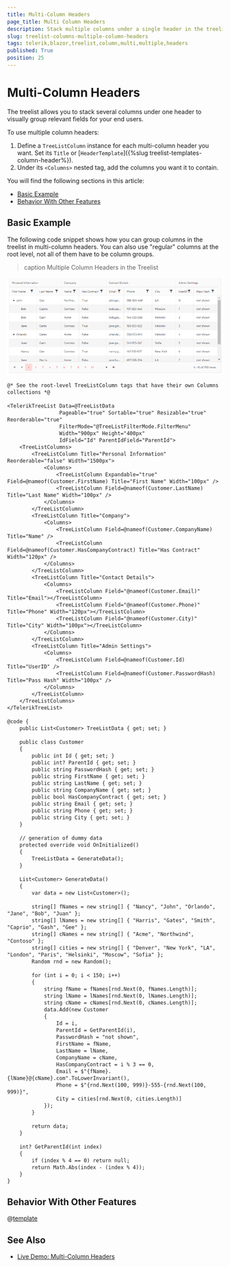 ```yaml
---
title: Multi-Column Headers
page_title: Multi Column Headers
description: Stack multiple columns under a single header in the treelist for Blazor.
slug: treelist-columns-multiple-column-headers
tags: telerik,blazor,treelist,column,multi,multiple,headers
published: True
position: 25
---
```


# Multi-Column Headers

The treelist allows you to stack several columns under one header to visually group relevant fields for your end users.

To use multiple column headers:

1. Define a `TreeListColumn` instance for each multi-column header you want. Set its `Title` or [`HeaderTemplate`]({%slug treelist-templates-column-header%}).
1. Under its `<Columns>` nested tag, add the columns you want it to contain.

You will find the following sections in this article:

* [Basic Example](#basic-example)
* [Behavior With Other Features](#behavior-with-other-features)

## Basic Example

The following code snippet shows how you can group columns in the treelist in multi-column headers. You can also use "regular" columns at the root level, not all of them have to be column groups.

>caption Multiple Column Headers in the Treelist

![multi-column headers example](images/multi-column-headers-overview.png)

````CSHTML
@* See the root-level TreeListColumn tags that have their own Columns collections *@

<TelerikTreeList Data=@TreeListData
                 Pageable="true" Sortable="true" Resizable="true" Reorderable="true"
                 FilterMode="@TreeListFilterMode.FilterMenu"
                 Width="900px" Height="400px"
                 IdField="Id" ParentIdField="ParentId">
    <TreeListColumns>
        <TreeListColumn Title="Personal Information" Reorderable="false" Width="1500px">
            <Columns>
                <TreeListColumn Expandable="true" Field=@nameof(Customer.FirstName) Title="First Name" Width="100px" />
                <TreeListColumn Field=@nameof(Customer.LastName) Title="Last Name" Width="100px" />
            </Columns>
        </TreeListColumn>
        <TreeListColumn Title="Company">
            <Columns>
                <TreeListColumn Field=@nameof(Customer.CompanyName) Title="Name" />
                <TreeListColumn Field=@nameof(Customer.HasCompanyContract) Title="Has Contract" Width="120px" />
            </Columns>
        </TreeListColumn>
        <TreeListColumn Title="Contact Details">
            <Columns>
                <TreeListColumn Field="@nameof(Customer.Email)" Title="Email"></TreeListColumn>
                <TreeListColumn Field="@nameof(Customer.Phone)" Title="Phone" Width="120px"></TreeListColumn>
                <TreeListColumn Field="@nameof(Customer.City)" Title="City" Width="100px"></TreeListColumn>
            </Columns>
        </TreeListColumn>
        <TreeListColumn Title="Admin Settings">
            <Columns>
                <TreeListColumn Field=@nameof(Customer.Id) Title="UserID" />
                <TreeListColumn Field=@nameof(Customer.PasswordHash) Title="Pass Hash" Width="100px" />
            </Columns>
        </TreeListColumn>
    </TreeListColumns>
</TelerikTreeList>

@code {
    public List<Customer> TreeListData { get; set; }

    public class Customer
    {
        public int Id { get; set; }
        public int? ParentId { get; set; }
        public string PasswordHash { get; set; }
        public string FirstName { get; set; }
        public string LastName { get; set; }
        public string CompanyName { get; set; }
        public bool HasCompanyContract { get; set; }
        public string Email { get; set; }
        public string Phone { get; set; }
        public string City { get; set; }
    }

    // generation of dummy data
    protected override void OnInitialized()
    {
        TreeListData = GenerateData();
    }

    List<Customer> GenerateData()
    {
        var data = new List<Customer>();

        string[] fNames = new string[] { "Nancy", "John", "Orlando", "Jane", "Bob", "Juan" };
        string[] lNames = new string[] { "Harris", "Gates", "Smith", "Caprio", "Gash", "Gee" };
        string[] cNames = new string[] { "Acme", "Northwind", "Contoso" };
        string[] cities = new string[] { "Denver", "New York", "LA", "London", "Paris", "Helsinki", "Moscow", "Sofia" };
        Random rnd = new Random();

        for (int i = 0; i < 150; i++)
        {
            string fName = fNames[rnd.Next(0, fNames.Length)];
            string lName = lNames[rnd.Next(0, lNames.Length)];
            string cName = cNames[rnd.Next(0, cNames.Length)];
            data.Add(new Customer
            {
                Id = i,
                ParentId = GetParentId(i),
                PasswordHash = "not shown",
                FirstName = fName,
                LastName = lName,
                CompanyName = cName,
                HasCompanyContract = i % 3 == 0,
                Email = $"{fName}.{lName}@{cName}.com".ToLowerInvariant(),
                Phone = $"{rnd.Next(100, 999)}-555-{rnd.Next(100, 999)}",
                City = cities[rnd.Next(0, cities.Length)]
            });
        }

        return data;
    }

    int? GetParentId(int index)
    {
        if (index % 4 == 0) return null;
        return Math.Abs(index - (index % 4));
    }
}
````





## Behavior With Other Features

@[template](/_contentTemplates/grid/common-link.md#multi-column-headers-feature-integration)




## See Also

  * [Live Demo: Multi-Column Headers](https://demos.telerik.com/blazor-ui/grid/multicolumn-headers)
